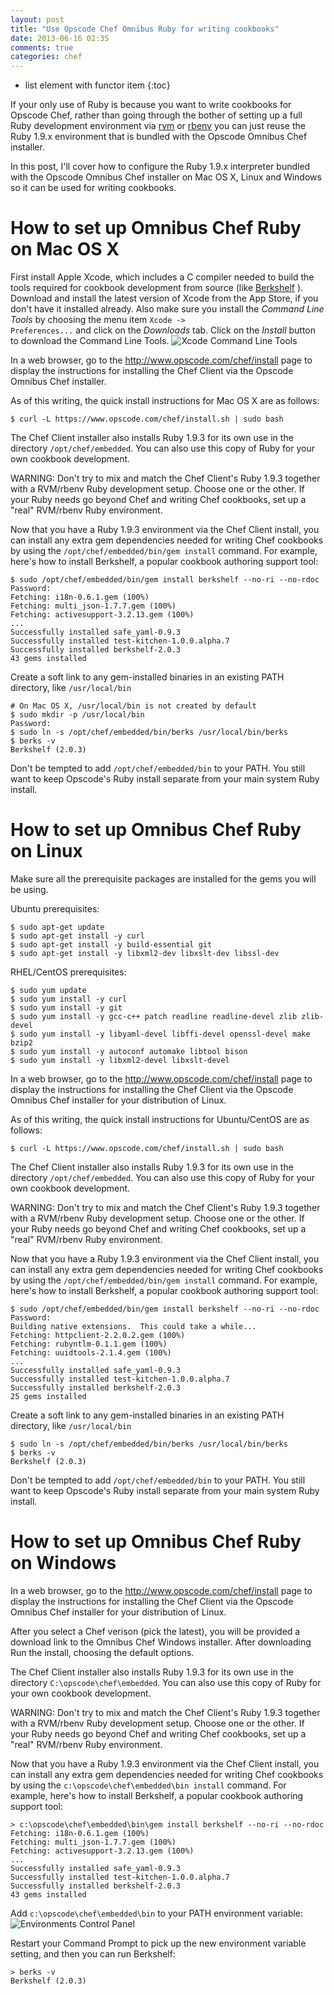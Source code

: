 ```yaml
---
layout: post
title: "Use Opscode Chef Omnibus Ruby for writing cookbooks"
date: 2013-06-16 02:35
comments: true
categories: chef
---
```

* list element with functor item
{:toc}

If your only use of Ruby is because you want to write cookbooks for Opscode
Chef, rather than going through the bother of setting up a full Ruby
development environment via [rvm](http://misheska.com/blog/2013/06/16/using-rvm-to-manage-multiple-versions-of-ruby/) or [rbenv](http://misheska.com/blog/2013/06/15/using-rbenv-to-manage-multiple-versions-of-ruby/)
you can just reuse the Ruby 1.9.x environment that is bundled with the
Opscode Omnibus Chef installer.

In this post, I'll cover how to configure the Ruby 1.9.x interpreter bundled
with the Opscode Omnibus Chef installer on Mac OS X, Linux and Windows so
it can be used for writing cookbooks.

How to set up Omnibus Chef Ruby on Mac OS X
===========================================
First install Apple Xcode, which includes a C compiler needed to build the
tools required for cookbook development from source (like
[Berkshelf](http://misheska.com/blog/2013/03/24/getting-started-writing-chef-cookbooks-the-berkshelf-way/) ).
Download and install the latest version of Xcode from the App Store, if you
don't have it installed already.  Also make sure you install the *Command Line
Tools* by choosing the menu item <code>Xcode -> Preferences...</code> and click
on the *Downloads* tab.  Click on the *Install* button to download the
Command Line Tools.
![Xcode Command Line Tools](/images/xcodecommandline.png)

In a web browser, go to the <http://www.opscode.com/chef/install> page to
display the instructions for installing the Chef Client via the Opscode
Omnibus Chef installer.

As of this writing, the quick install instructions for Mac OS X are as
follows:

    $ curl -L https://www.opscode.com/chef/install.sh | sudo bash

The Chef Client installer also installs Ruby 1.9.3 for its own use in
the directory `/opt/chef/embedded`.  You can also use this copy of Ruby
for your own cookbook development.

WARNING: Don't try to mix and match the Chef Client's Ruby 1.9.3 together
with a RVM/rbenv Ruby development setup.  Choose one or the other.  If your
Ruby needs go beyond Chef and writing Chef cookbooks, set up a "real"
RVM/rbenv Ruby environment.

Now that you have a Ruby 1.9.3 environment via the Chef Client install, you
can install any extra gem dependencies needed for writing Chef cookbooks by
using the `/opt/chef/embedded/bin/gem install` command.  For example, here's
how to install Berkshelf, a popular cookbook authoring support tool:

    $ sudo /opt/chef/embedded/bin/gem install berkshelf --no-ri --no-rdoc
    Password:
    Fetching: i18n-0.6.1.gem (100%)
    Fetching: multi_json-1.7.7.gem (100%)
    Fetching: activesupport-3.2.13.gem (100%)
    ...
    Successfully installed safe_yaml-0.9.3
    Successfully installed test-kitchen-1.0.0.alpha.7
    Successfully installed berkshelf-2.0.3
    43 gems installed

Create a soft link to any gem-installed binaries in an existing PATH directory,
like `/usr/local/bin`

    # On Mac OS X, /usr/local/bin is not created by default
    $ sudo mkdir -p /usr/local/bin
    Password:
    $ sudo ln -s /opt/chef/embedded/bin/berks /usr/local/bin/berks
    $ berks -v
    Berkshelf (2.0.3)

Don't be tempted to add `/opt/chef/embedded/bin` to your PATH.  You still want
to keep Opscode's Ruby install separate from your main system Ruby install.

How to set up Omnibus Chef Ruby on Linux
========================================
Make sure all the prerequisite packages are installed for the gems you will
be using.

Ubuntu prerequisites:

    $ sudo apt-get update
    $ sudo apt-get install -y curl
    $ sudo apt-get install -y build-essential git
    $ sudo apt-get install -y libxml2-dev libxslt-dev libssl-dev

RHEL/CentOS prerequisites:

    $ sudo yum update
    $ sudo yum install -y curl
    $ sudo yum install -y git
    $ sudo yum install -y gcc-c++ patch readline readline-devel zlib zlib-devel
    $ sudo yum install -y libyaml-devel libffi-devel openssl-devel make bzip2
    $ sudo yum install -y autoconf automake libtool bison
    $ sudo yum install -y libxml2-devel libxslt-devel

In a web browser, go to the <http://www.opscode.com/chef/install> page to
display the instructions for installing the Chef Client via the Opscode
Omnibus Chef installer for your distribution of Linux.

As of this writing, the quick install instructions for Ubuntu/CentOS are as
follows:

    $ curl -L https://www.opscode.com/chef/install.sh | sudo bash

The Chef Client installer also installs Ruby 1.9.3 for its own use in
the directory `/opt/chef/embedded`.  You can also use this copy of Ruby
for your own cookbook development.

WARNING: Don't try to mix and match the Chef Client's Ruby 1.9.3 together
with a RVM/rbenv Ruby development setup.  Choose one or the other.  If your
Ruby needs go beyond Chef and writing Chef cookbooks, set up a "real"
RVM/rbenv Ruby environment.

Now that you have a Ruby 1.9.3 environment via the Chef Client install, you
can install any extra gem dependencies needed for writing Chef cookbooks by
using the `/opt/chef/embedded/bin/gem install` command.  For example, here's
how to install Berkshelf, a popular cookbook authoring support tool:

    $ sudo /opt/chef/embedded/bin/gem install berkshelf --no-ri --no-rdoc
    Password:
    Building native extensions.  This could take a while...
    Fetching: httpclient-2.2.0.2.gem (100%)
    Fetching: rubyntlm-0.1.1.gem (100%)
    Fetching: uuidtools-2.1.4.gem (100%)
    ...
    Successfully installed safe_yaml-0.9.3
    Successfully installed test-kitchen-1.0.0.alpha.7
    Successfully installed berkshelf-2.0.3
    25 gems installed

Create a soft link to any gem-installed binaries in an existing PATH directory,
like `/usr/local/bin`

    $ sudo ln -s /opt/chef/embedded/bin/berks /usr/local/bin/berks
    $ berks -v
    Berkshelf (2.0.3)

Don't be tempted to add `/opt/chef/embedded/bin` to your PATH.  You still want
to keep Opscode's Ruby install separate from your main system Ruby install.

How to set up Omnibus Chef Ruby on Windows
==========================================
In a web browser, go to the <http://www.opscode.com/chef/install> page to
display the instructions for installing the Chef Client via the Opscode
Omnibus Chef installer for your distribution of Linux.

After you select a Chef verison (pick the latest), you will be provided
a download link to the Omnibus Chef Windows installer.  After downloading
Run the install, choosing the default options.

The Chef Client installer also installs Ruby 1.9.3 for its own use in
the directory `C:\opscode\chef\embedded`.  You can also use this copy of Ruby
for your own cookbook development.

WARNING: Don't try to mix and match the Chef Client's Ruby 1.9.3 together
with a RVM/rbenv Ruby development setup.  Choose one or the other.  If your
Ruby needs go beyond Chef and writing Chef cookbooks, set up a "real"
RVM/rbenv Ruby environment.

Now that you have a Ruby 1.9.3 environment via the Chef Client install, you
can install any extra gem dependencies needed for writing Chef cookbooks by
using the `c:\opscode\chef\embedded\bin install` command.  For example,
here's how to install Berkshelf, a popular cookbook authoring support tool:

    > c:\opscode\chef\embedded\bin\gem install berkshelf --no-ri --no-rdoc
    Fetching: i18n-0.6.1.gem (100%)
    Fetching: multi_json-1.7.7.gem (100%)
    Fetching: activesupport-3.2.13.gem (100%)
    ...
    Successfully installed safe_yaml-0.9.3
    Successfully installed test-kitchen-1.0.0.alpha.7
    Successfully installed berkshelf-2.0.3
    43 gems installed

Add `c:\opscode\chef\embedded\bin` to your PATH environment variable:
![Environments Control Panel](/images/opscodechefpathwin.png)

Restart your Command Prompt to pick up the new environment variable setting,
and then you can run Berkshelf:
    
    > berks -v
    Berkshelf (2.0.3)
